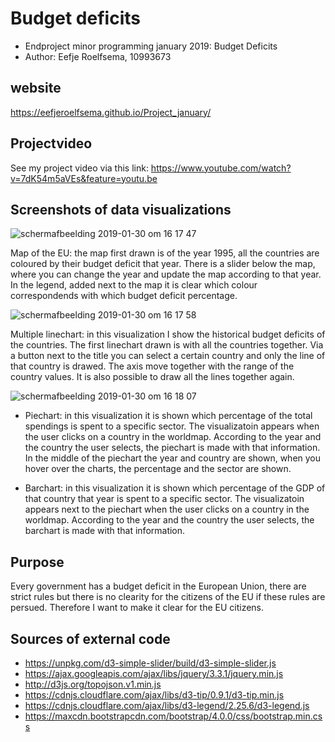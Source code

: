 # Budget deficits
- Endproject minor programming january 2019: Budget Deficits
- Author: Eefje Roelfsema, 10993673

## website
https://eefjeroelfsema.github.io/Project_january/

## Projectvideo
See my project video via this link:
https://www.youtube.com/watch?v=7dK54m5aVEs&feature=youtu.be

## Screenshots of data visualizations

![schermafbeelding 2019-01-30 om 16 17 47](https://user-images.githubusercontent.com/43995505/51991492-8328af80-24ab-11e9-9fa1-0878f3c56b56.png)

Map of the EU: the map first drawn is of the year 1995, all the countries are coloured
by their budget deficit that year. There is a slider below the map, where you can change the
year and update the map according to that year. In the legend, added next to the map
it is clear which colour correspondends with which budget deficit percentage.

![schermafbeelding 2019-01-30 om 16 17 58](https://user-images.githubusercontent.com/43995505/51991493-8328af80-24ab-11e9-9e16-a21af674550b.png)

Multiple linechart: in this visualization I show the historical budget deficits of the countries.
The first linechart drawn is with all the countries together. Via a button next to the title you can
select a certain country and only the line of that country is drawed. The axis move together with
the range of the country values. It is also possible to draw all the lines together again.

![schermafbeelding 2019-01-30 om 16 18 07](https://user-images.githubusercontent.com/43995505/51991494-8328af80-24ab-11e9-9c2e-3e20a921570f.png)

- Piechart: in this visualization it is shown which percentage of the total spendings is spent to
a specific sector. The visualizatoin appears when the user clicks on a country in the worldmap.
According to the year and the country the user selects, the piechart is made with that information.
In the middle of the piechart the year and country are shown, when you hover over the charts, the
percentage and the sector are shown.

- Barchart: in this visualization it is shown which percentage of the GDP of that country that year is
spent to a specific sector. The visualizatoin appears next to the piechart when the user clicks on a country in the worldmap.
According to the year and the country the user selects, the barchart is made with that information.

## Purpose
Every government has a budget deficit in the European Union,
there are strict rules but there is no clearity for the citizens of the EU if these rules are persued.
Therefore I want to make it clear for the EU citizens.

## Sources of external code

- https://unpkg.com/d3-simple-slider/build/d3-simple-slider.js
- https://ajax.googleapis.com/ajax/libs/jquery/3.3.1/jquery.min.js
- http://d3js.org/topojson.v1.min.js
- https://cdnjs.cloudflare.com/ajax/libs/d3-tip/0.9.1/d3-tip.min.js
- https://cdnjs.cloudflare.com/ajax/libs/d3-legend/2.25.6/d3-legend.js
- https://maxcdn.bootstrapcdn.com/bootstrap/4.0.0/css/bootstrap.min.css
